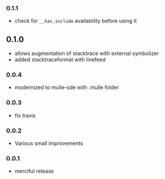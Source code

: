 ### 0.1.1

* check for `__has_include` availability before using it

## 0.1.0

* allows augmentation of stacktrace with external symbolizer
* added stacktraceformat with linefeed


### 0.0.4

* modernized to mulle-sde with .mulle folder

### 0.0.3

* fix travis

### 0.0.2

* Various small improvements

### 0.0.1

* merciful release
